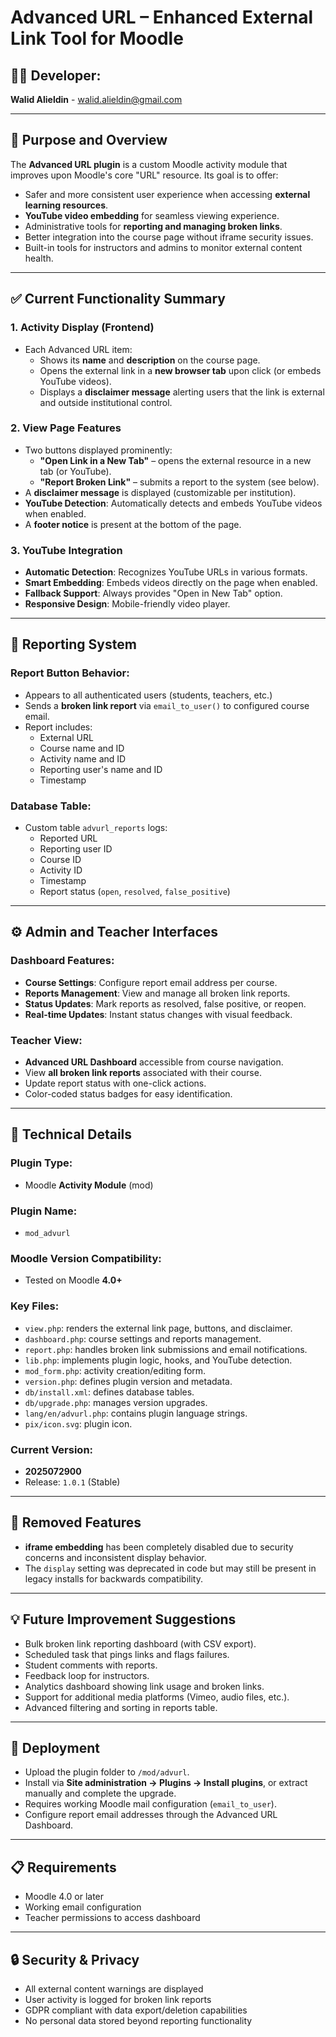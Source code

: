 # Advanced URL – Enhanced External Link Tool for Moodle

## 👨‍💻 Developer:
**Walid Alieldin** - walid.alieldin@gmail.com

---

## 📌 Purpose and Overview

The **Advanced URL plugin** is a custom Moodle activity module that improves upon Moodle's core "URL" resource. Its goal is to offer:
- Safer and more consistent user experience when accessing **external learning resources**.
- **YouTube video embedding** for seamless viewing experience.
- Administrative tools for **reporting and managing broken links**.
- Better integration into the course page without iframe security issues.
- Built-in tools for instructors and admins to monitor external content health.

---

## ✅ Current Functionality Summary

### 1. Activity Display (Frontend)
- Each Advanced URL item:
  - Shows its **name** and **description** on the course page.
  - Opens the external link in a **new browser tab** upon click (or embeds YouTube videos).
  - Displays a **disclaimer message** alerting users that the link is external and outside institutional control.

### 2. View Page Features
- Two buttons displayed prominently:
  - **"Open Link in a New Tab"** – opens the external resource in a new tab (or YouTube).
  - **"Report Broken Link"** – submits a report to the system (see below).
- A **disclaimer message** is displayed (customizable per institution).
- **YouTube Detection**: Automatically detects and embeds YouTube videos when enabled.
- A **footer notice** is present at the bottom of the page.

### 3. YouTube Integration
- **Automatic Detection**: Recognizes YouTube URLs in various formats.
- **Smart Embedding**: Embeds videos directly on the page when enabled.
- **Fallback Support**: Always provides "Open in New Tab" option.
- **Responsive Design**: Mobile-friendly video player.

---

## 🧠 Reporting System

### Report Button Behavior:
- Appears to all authenticated users (students, teachers, etc.)
- Sends a **broken link report** via `email_to_user()` to configured course email.
- Report includes:
  - External URL
  - Course name and ID
  - Activity name and ID
  - Reporting user's name and ID
  - Timestamp

### Database Table:
- Custom table `advurl_reports` logs:
  - Reported URL
  - Reporting user ID
  - Course ID
  - Activity ID
  - Timestamp
  - Report status (`open`, `resolved`, `false_positive`)

---

## ⚙️ Admin and Teacher Interfaces

### Dashboard Features:
- **Course Settings**: Configure report email address per course.
- **Reports Management**: View and manage all broken link reports.
- **Status Updates**: Mark reports as resolved, false positive, or reopen.
- **Real-time Updates**: Instant status changes with visual feedback.

### Teacher View:
- **Advanced URL Dashboard** accessible from course navigation.
- View **all broken link reports** associated with their course.
- Update report status with one-click actions.
- Color-coded status badges for easy identification.

---

## 🔧 Technical Details

### Plugin Type:
- Moodle **Activity Module** (mod)

### Plugin Name:
- `mod_advurl`

### Moodle Version Compatibility:
- Tested on Moodle **4.0+**

### Key Files:
- `view.php`: renders the external link page, buttons, and disclaimer.
- `dashboard.php`: course settings and reports management.
- `report.php`: handles broken link submissions and email notifications.
- `lib.php`: implements plugin logic, hooks, and YouTube detection.
- `mod_form.php`: activity creation/editing form.
- `version.php`: defines plugin version and metadata.
- `db/install.xml`: defines database tables.
- `db/upgrade.php`: manages version upgrades.
- `lang/en/advurl.php`: contains plugin language strings.
- `pix/icon.svg`: plugin icon.

### Current Version:
- **2025072900**
- Release: `1.0.1` (Stable)

---

## 🚫 Removed Features

- **iframe embedding** has been completely disabled due to security concerns and inconsistent display behavior.
- The `display` setting was deprecated in code but may still be present in legacy installs for backwards compatibility.

---

## 💡 Future Improvement Suggestions

- Bulk broken link reporting dashboard (with CSV export).
- Scheduled task that pings links and flags failures.
- Student comments with reports.
- Feedback loop for instructors.
- Analytics dashboard showing link usage and broken links.
- Support for additional media platforms (Vimeo, audio files, etc.).
- Advanced filtering and sorting in reports table.

---

## 🧳 Deployment

- Upload the plugin folder to `/mod/advurl`.
- Install via **Site administration → Plugins → Install plugins**, or extract manually and complete the upgrade.
- Requires working Moodle mail configuration (`email_to_user`).
- Configure report email addresses through the Advanced URL Dashboard.

---

## 📋 Requirements

- Moodle 4.0 or later
- Working email configuration
- Teacher permissions to access dashboard

---

## 🔒 Security & Privacy

- All external content warnings are displayed
- User activity is logged for broken link reports
- GDPR compliant with data export/deletion capabilities
- No personal data stored beyond reporting functionality

